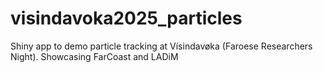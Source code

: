 # visindavoka2025_particles

Shiny app to demo particle tracking at Vísindavøka (Faroese Researchers Night).
Showcasing FarCoast and LADiM